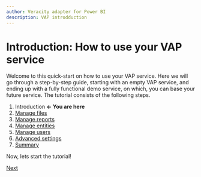```yaml
---
author: Veracity adapter for Power BI
description: VAP introdduction
---
```


# Introduction: How to use your VAP service


Welcome to this quick-start on how to use your VAP service. Here we will go through a step-by-step guide, starting with an empty VAP service, and ending up with a fully functional demo service, on which, you can base your future service. The tutorial consists of the following steps.

1. Introduction **<- You are here**
2. [Manage files](2-manage-files.md)
3. [Manage reports](3-manage-reports.md)
4. [Manage entities](4-manage-entities.md)
5. [Manage users](5-manageme-users.md)
6. [Advanced settings](6-advanced-settings.md)
7. [Summary](7-summary.md)

Now, lets start the tutorial!

[Next](2-manage-files.md)

